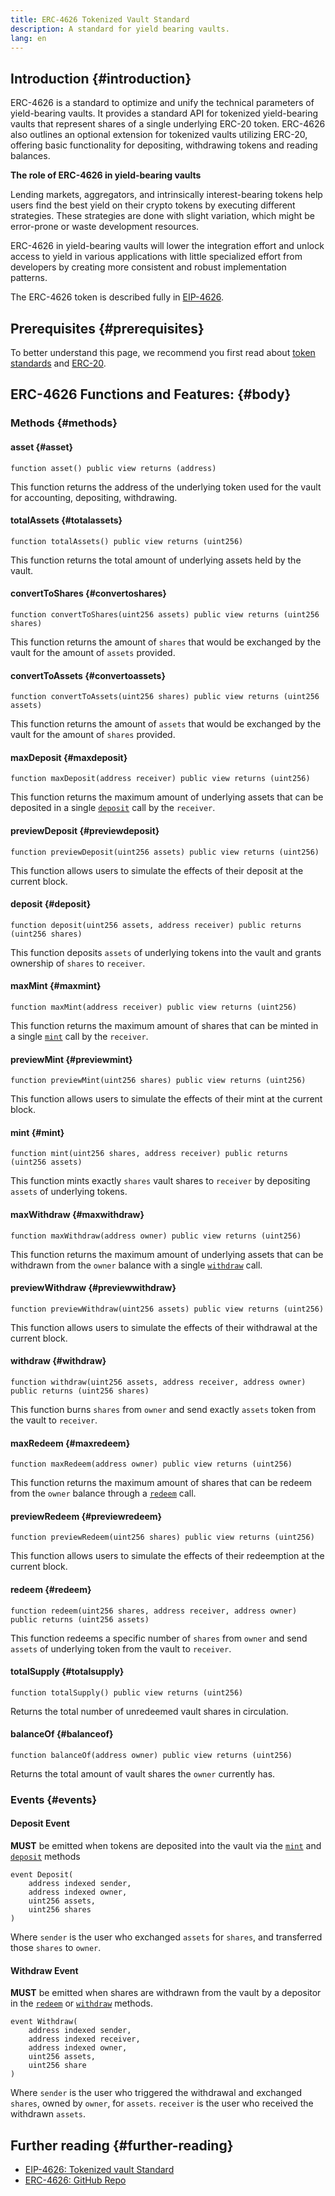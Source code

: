 ```yaml
---
title: ERC-4626 Tokenized Vault Standard
description: A standard for yield bearing vaults.
lang: en
---
```


## Introduction {#introduction}

ERC-4626 is a standard to optimize and unify the technical parameters of yield-bearing vaults. It provides a standard API for tokenized yield-bearing vaults that represent shares of a single underlying ERC-20 token. ERC-4626 also outlines an optional extension for tokenized vaults utilizing ERC-20, offering basic functionality for depositing, withdrawing tokens and reading balances.

**The role of ERC-4626 in yield-bearing vaults**

Lending markets, aggregators, and intrinsically interest-bearing tokens help users find the best yield on their crypto tokens by executing different strategies. These strategies are done with slight variation, which might be error-prone or waste development resources.

ERC-4626 in yield-bearing vaults will lower the integration effort and unlock access to yield in various applications with little specialized effort from developers by creating more consistent and robust implementation patterns.

The ERC-4626 token is described fully in [EIP-4626](https://eips.ethereum.org/EIPS/eip-4626).

## Prerequisites {#prerequisites}

To better understand this page, we recommend you first read about [token standards](/developers/docs/standards/tokens/) and [ERC-20](/developers/docs/standards/tokens/erc-20/).

## ERC-4626 Functions and Features: {#body}

### Methods {#methods}

#### asset {#asset}

```solidity
function asset() public view returns (address)
```

This function returns the address of the underlying token used for the vault for accounting, depositing, withdrawing.

#### totalAssets {#totalassets}

```solidity
function totalAssets() public view returns (uint256)
```

This function returns the total amount of underlying assets held by the vault.

#### convertToShares {#convertoshares}

```solidity
function convertToShares(uint256 assets) public view returns (uint256 shares)
```

This function returns the amount of `shares` that would be exchanged by the vault for the amount of `assets` provided.

#### convertToAssets {#convertoassets}

```solidity
function convertToAssets(uint256 shares) public view returns (uint256 assets)
```

This function returns the amount of `assets` that would be exchanged by the vault for the amount of `shares` provided.

#### maxDeposit {#maxdeposit}

```solidity
function maxDeposit(address receiver) public view returns (uint256)
```

This function returns the maximum amount of underlying assets that can be deposited in a single [`deposit`](#deposit) call by the `receiver`.

#### previewDeposit {#previewdeposit}

```solidity
function previewDeposit(uint256 assets) public view returns (uint256)
```

This function allows users to simulate the effects of their deposit at the current block.

#### deposit {#deposit}

```solidity
function deposit(uint256 assets, address receiver) public returns (uint256 shares)
```

This function deposits `assets` of underlying tokens into the vault and grants ownership of `shares` to `receiver`.

#### maxMint {#maxmint}

```solidity
function maxMint(address receiver) public view returns (uint256)
```

This function returns the maximum amount of shares that can be minted in a single [`mint`](#mint) call by the `receiver`.

#### previewMint {#previewmint}

```solidity
function previewMint(uint256 shares) public view returns (uint256)
```

This function allows users to simulate the effects of their mint at the current block.

#### mint {#mint}

```solidity
function mint(uint256 shares, address receiver) public returns (uint256 assets)
```

This function mints exactly `shares` vault shares to `receiver` by depositing `assets` of underlying tokens.

#### maxWithdraw {#maxwithdraw}

```solidity
function maxWithdraw(address owner) public view returns (uint256)
```

This function returns the maximum amount of underlying assets that can be withdrawn from the `owner` balance with a single [`withdraw`](#withdraw) call.

#### previewWithdraw {#previewwithdraw}

```solidity
function previewWithdraw(uint256 assets) public view returns (uint256)
```

This function allows users to simulate the effects of their withdrawal at the current block.

#### withdraw {#withdraw}

```solidity
function withdraw(uint256 assets, address receiver, address owner) public returns (uint256 shares)
```

This function burns `shares` from `owner` and send exactly `assets` token from the vault to `receiver`.

#### maxRedeem {#maxredeem}

```solidity
function maxRedeem(address owner) public view returns (uint256)
```

This function returns the maximum amount of shares that can be redeem from the `owner` balance through a [`redeem`](#redeem) call.

#### previewRedeem {#previewredeem}

```solidity
function previewRedeem(uint256 shares) public view returns (uint256)
```

This function allows users to simulate the effects of their redeemption at the current block.

#### redeem {#redeem}

```solidity
function redeem(uint256 shares, address receiver, address owner) public returns (uint256 assets)
```

This function redeems a specific number of `shares` from `owner` and send `assets` of underlying token from the vault to `receiver`.

#### totalSupply {#totalsupply}

```solidity
function totalSupply() public view returns (uint256)
```

Returns the total number of unredeemed vault shares in circulation.

#### balanceOf {#balanceof}

```solidity
function balanceOf(address owner) public view returns (uint256)
```

Returns the total amount of vault shares the `owner` currently has.

### Events {#events}

#### Deposit Event

**MUST** be emitted when tokens are deposited into the vault via the [`mint`](#mint) and [`deposit`](#deposit) methods

```solidity
event Deposit(
    address indexed sender,
    address indexed owner,
    uint256 assets,
    uint256 shares
)
```

Where `sender` is the user who exchanged `assets` for `shares`, and transferred those `shares` to `owner`.

#### Withdraw Event

**MUST** be emitted when shares are withdrawn from the vault by a depositor in the [`redeem`](#redeem) or [`withdraw`](#withdraw) methods.

```solidity
event Withdraw(
    address indexed sender,
    address indexed receiver,
    address indexed owner,
    uint256 assets,
    uint256 share
)
```

Where `sender` is the user who triggered the withdrawal and exchanged `shares`, owned by `owner`, for `assets`. `receiver` is the user who received the withdrawn `assets`.

## Further reading {#further-reading}

- [EIP-4626: Tokenized vault Standard](https://eips.ethereum.org/EIPS/eip-4626)
- [ERC-4626: GitHub Repo](https://github.com/Rari-Capital/solmate/blob/main/src/mixins/ERC4626.sol)
